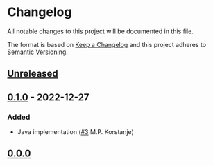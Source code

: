 # Changelog

All notable changes to this project will be documented in this file.

The format is based on [Keep a Changelog](https://keepachangelog.com/en/1.0.0/)
and this project adheres to [Semantic Versioning](https://semver.org/spec/v2.0.0.html).

## [Unreleased]

## [0.1.0] - 2022-12-27
### Added
- Java implementation ([#3](https://github.com/cucumber/cucumber-junit-xml-formatter/pull/3) M.P. Korstanje)

## [0.0.0]

[Unreleased]: https://github.com/cucumber/cucumber-junit-xml-formatter/compare/438ec1f6218a849eb2a684982e2ff7e304a3155f...v0.1.0
[0.1.0]: https://github.com/cucumber/cucumber-junit-xml-formatter/compare/438ec1f6218a849eb2a684982e2ff7e304a3155f...v0.0.0
[0.0.0]: https://github.com/cucumber/cucumber-junit-xml-formatter/compare/v0.0.0...main
